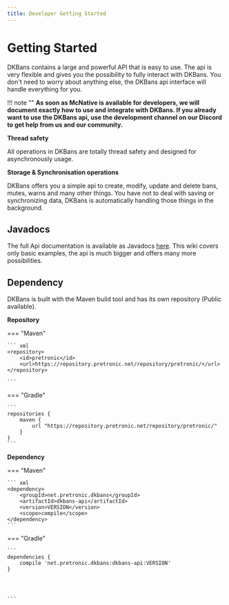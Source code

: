 ```yaml
---
title: Developer Getting Started
---
```


# Getting Started

DKBans contains a large and powerful API that is easy to use. The api is very flexible and gives you the 
possibility to fully interact with DKBans. You don't need to worry about anything else, the DKBans api 
interface will handle everything for you.

!!! note ""
    **As soon as McNative is available for developers, we will document exactly how to use and integrate with DKBans.
    If you already want to use the DKBans api, use the development channel on our Discord to get help from us and our community.**

**Thread safety**

All operations in DKBans are totally thread safety and designed for asynchronously usage.

**Storage & Synchronisation operations**

DKBans offers you a simple api to create, modify, update and delete bans, mutes, warns and many other things. 
You have not to deal with saving or synchronizing data, DKBans is automatically handling those things in the background.


## Javadocs

The full Api documentation is available as Javadocs [here](https://javadocs.pretronic.net/dkbans). 
This wiki covers only basic examples, the api is much bigger and offers many more possibilities.

## Dependency

DKBans is built with the Maven build tool and has its own repository (Public available).

**Repository**

=== "Maven"

    ``` xml
    <repository>
        <id>pretronic</id>
        <url>https://repository.pretronic.net/repository/pretronic/</url>
    </repository>

    ```

=== "Gradle"

    ```
    repositories {
        maven {
            url "https://repository.pretronic.net/repository/pretronic/"
        }
    }
    ```

**Dependency**


=== "Maven"

    ``` xml
    <dependency>
        <groupId>net.pretronic.dkbans</groupId>
        <artifactId>dkbans-api</artifactId>
        <version>VERSION</version>
        <scope>compile</scope>
    </dependency>
    ```

=== "Gradle"

    ```
    dependencies {
        compile 'net.pretronic.dkbans:dkbans-api:VERSION'
    }




    ```
